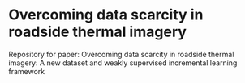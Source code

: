 # Overcoming data scarcity in roadside thermal imagery

Repository for paper: Overcoming data scarcity in roadside thermal imagery: A new dataset and weakly supervised incremental learning framework 
